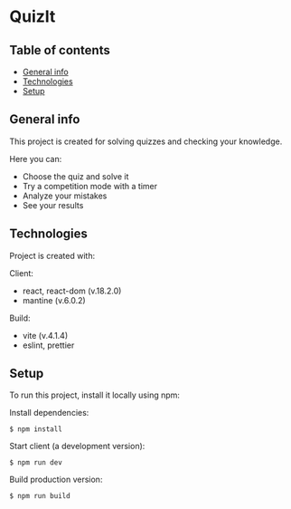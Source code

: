 # QuizIt

## Table of contents

- [General info](#general-info)
- [Technologies](#technologies)
- [Setup](#setup)

## General info

This project is created for solving quizzes and checking your knowledge.

Here you can:

- Choose the quiz and solve it
- Try a competition mode with a timer
- Analyze your mistakes
- See your results

## Technologies

Project is created with:

Client:

- react, react-dom (v.18.2.0)
- mantine (v.6.0.2)

Build:

- vite (v.4.1.4)
- eslint, prettier

## Setup

To run this project, install it locally using npm:

Install dependencies:

```
$ npm install
```

Start client (a development version):

```
$ npm run dev
```

Build production version:

```
$ npm run build
```
